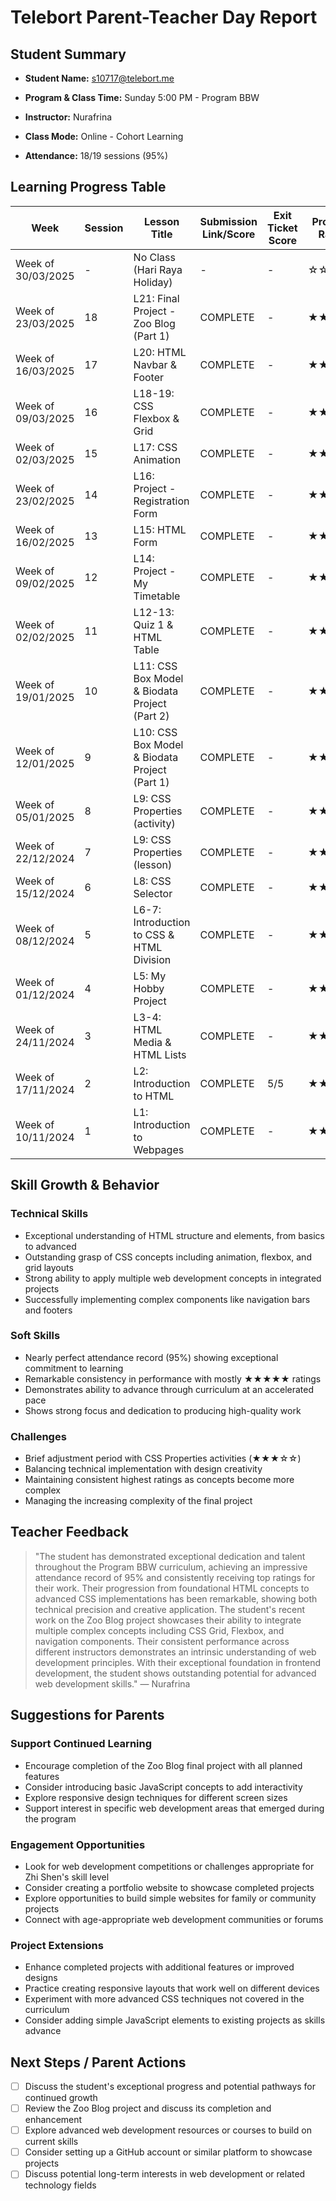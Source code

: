 # Telebort Parent-Teacher Day Report

## Student Summary

- **Student Name:** s10717@telebort.me

- **Program & Class Time:** Sunday 5:00 PM - Program BBW

- **Instructor:** Nurafrina 

- **Class Mode:** Online - Cohort Learning

- **Attendance:** 18/19 sessions (95%)


## Learning Progress Table

| Week | Session | Lesson Title | Submission Link/Score | Exit Ticket Score | Progress Rating |
|------|---------|-------------|----------------------|-------------------|-----------------|
| Week of 30/03/2025 | - | No Class (Hari Raya Holiday) | - | - | ☆☆☆☆☆ |
| Week of 23/03/2025 | 18 | L21: Final Project - Zoo Blog (Part 1) | COMPLETE | - | ★★★★★ |
| Week of 16/03/2025 | 17 | L20: HTML Navbar & Footer | COMPLETE | - | ★★★★★ |
| Week of 09/03/2025 | 16 | L18-19: CSS Flexbox & Grid | COMPLETE | - | ★★★★★ |
| Week of 02/03/2025 | 15 | L17: CSS Animation | COMPLETE | - | ★★★★★ |
| Week of 23/02/2025 | 14 | L16: Project - Registration Form | COMPLETE | - | ★★★★☆ |
| Week of 16/02/2025 | 13 | L15: HTML Form | COMPLETE | - | ★★★★☆ |
| Week of 09/02/2025 | 12 | L14: Project - My Timetable | COMPLETE | - | ★★★★★ |
| Week of 02/02/2025 | 11 | L12-13: Quiz 1 & HTML Table | COMPLETE | - | ★★★★★ |
| Week of 19/01/2025 | 10 | L11: CSS Box Model & Biodata Project (Part 2) | COMPLETE | - | ★★★★☆ |
| Week of 12/01/2025 | 9 | L10: CSS Box Model & Biodata Project (Part 1) | COMPLETE | - | ★★★★★ |
| Week of 05/01/2025 | 8 | L9: CSS Properties (activity) | COMPLETE | - | ★★★☆☆ |
| Week of 22/12/2024 | 7 | L9: CSS Properties (lesson) | COMPLETE | - | ★★★★★ |
| Week of 15/12/2024 | 6 | L8: CSS Selector | COMPLETE | - | ★★★★★ |
| Week of 08/12/2024 | 5 | L6-7: Introduction to CSS & HTML Division | COMPLETE | - | ★★★★★ |
| Week of 01/12/2024 | 4 | L5: My Hobby Project | COMPLETE | - | ★★★★★ |
| Week of 24/11/2024 | 3 | L3-4: HTML Media & HTML Lists | COMPLETE | - | ★★★★★ |
| Week of 17/11/2024 | 2 | L2: Introduction to HTML | COMPLETE | 5/5 | ★★★★★ |
| Week of 10/11/2024 | 1 | L1: Introduction to Webpages | COMPLETE | - | ★★★★★ |

## Skill Growth & Behavior

### Technical Skills
- Exceptional understanding of HTML structure and elements, from basics to advanced
- Outstanding grasp of CSS concepts including animation, flexbox, and grid layouts
- Strong ability to apply multiple web development concepts in integrated projects
- Successfully implementing complex components like navigation bars and footers

### Soft Skills
- Nearly perfect attendance record (95%) showing exceptional commitment to learning
- Remarkable consistency in performance with mostly ★★★★★ ratings
- Demonstrates ability to advance through curriculum at an accelerated pace
- Shows strong focus and dedication to producing high-quality work

### Challenges
- Brief adjustment period with CSS Properties activities (★★★☆☆)
- Balancing technical implementation with design creativity
- Maintaining consistent highest ratings as concepts become more complex
- Managing the increasing complexity of the final project

## Teacher Feedback
> "The student has demonstrated exceptional dedication and talent throughout the Program BBW curriculum, achieving an impressive attendance record of 95% and consistently receiving top ratings for their work. Their progression from foundational HTML concepts to advanced CSS implementations has been remarkable, showing both technical precision and creative application. The student's recent work on the Zoo Blog project showcases their ability to integrate multiple complex concepts including CSS Grid, Flexbox, and navigation components. Their consistent performance across different instructors demonstrates an intrinsic understanding of web development principles. With their exceptional foundation in frontend development, the student shows outstanding potential for advanced web development skills." — Nurafrina

## Suggestions for Parents

### Support Continued Learning
- Encourage completion of the Zoo Blog final project with all planned features
- Consider introducing basic JavaScript concepts to add interactivity
- Explore responsive design techniques for different screen sizes
- Support interest in specific web development areas that emerged during the program

### Engagement Opportunities
- Look for web development competitions or challenges appropriate for Zhi Shen's skill level
- Consider creating a portfolio website to showcase completed projects
- Explore opportunities to build simple websites for family or community projects
- Connect with age-appropriate web development communities or forums

### Project Extensions
- Enhance completed projects with additional features or improved designs
- Practice creating responsive layouts that work well on different devices
- Experiment with more advanced CSS techniques not covered in the curriculum
- Consider adding simple JavaScript elements to existing projects as skills advance

## Next Steps / Parent Actions
- [ ] Discuss the student's exceptional progress and potential pathways for continued growth
- [ ] Review the Zoo Blog project and discuss its completion and enhancement
- [ ] Explore advanced web development resources or courses to build on current skills
- [ ] Consider setting up a GitHub account or similar platform to showcase projects
- [ ] Discuss potential long-term interests in web development or related technology fields